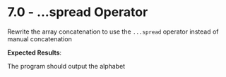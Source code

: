 # 7.0 - ...spread Operator

Rewrite the array concatenation to use the `...spread` operator instead of
manual concatenation

**Expected Results**:

The program should output the alphabet

